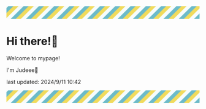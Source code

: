 <!-- Header image -->
<img src="./pokemon/pokemon_39.png" width="1000">

# Hi there!👋

Welcome to mypage!

I'm Judeee🐷

last updated: 2024/9/11 10:42

<!-- Footer image -->
<img src="./pokemon/pokemon_39.png" width="1000">
